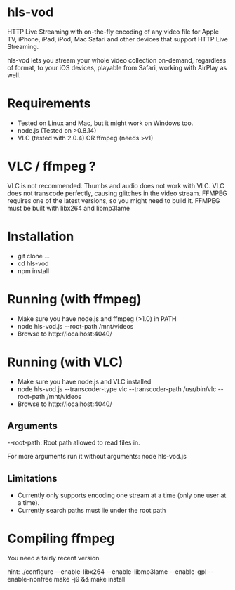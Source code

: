 hls-vod
=======

HTTP Live Streaming with on-the-fly encoding of any video file for Apple TV, iPhone, iPad, iPod, Mac Safari and other devices that support HTTP Live Streaming.

hls-vod lets you stream your whole video collection on-demand, regardless of format, to your iOS devices, playable from Safari, working with AirPlay as well.

Requirements
============
- Tested on Linux and Mac, but it might work on Windows too.
- node.js (Tested on >0.8.14)
- VLC (tested with 2.0.4) OR ffmpeg (needs >v1)

VLC / ffmpeg ?
==============
VLC is not recommended. Thumbs and audio does not work with VLC. VLC does not transcode perfectly, causing glitches in the video stream.
FFMPEG requires one of the latest versions, so you might need to build it. FFMPEG must be built with libx264 and libmp3lame

Installation
============
- git clone ...
- cd hls-vod
- npm install

Running (with ffmpeg)
============
- Make sure you have node.js and ffmpeg (>1.0) in PATH
- node hls-vod.js --root-path /mnt/videos
- Browse to http://localhost:4040/

Running (with VLC)
============
- Make sure you have node.js and VLC installed
- node hls-vod.js --transcoder-type vlc --transcoder-path /usr/bin/vlc --root-path /mnt/videos
- Browse to http://localhost:4040/


Arguments
------
--root-path: Root path allowed to read files in.

For more arguments run it without arguments: node hls-vod.js

Limitations
-----------
- Currently only supports encoding one stream at a time (only one user at a time).
- Currently search paths must lie under the root path

Compiling ffmpeg
================
You need a fairly recent version

hint:
./configure --enable-libx264 --enable-libmp3lame --enable-gpl --enable-nonfree
make -j9 && make install
